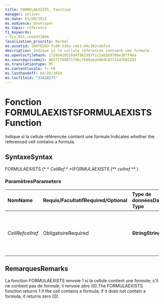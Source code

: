 ```yaml
---
title: FORMULAEXISTS, fonction
manager: soliver
ms.date: 03/09/2015
ms.audience: Developer
ms.topic: reference
f1_keywords:
- Vis_DSS.chm1033806
localization_priority: Normal
ms.assetid: 3d4f82d3-fcd0-536a-c4e1-94c362cde7c4
description: Indique si la cellule référencée contient une formule.
ms.openlocfilehash: 1f28d429516d4f8b2357f1c2ab589700e38ff40a
ms.sourcegitcommit: 8657170d071f9bcf680aba50b9c07f2a4fb82283
ms.translationtype: MT
ms.contentlocale: fr-FR
ms.lasthandoff: 04/28/2019
ms.locfileid: "33420275"
---
```

# <a name="formulaexists-function"></a><span data-ttu-id="e5bbd-103">Fonction FORMULAEXISTS</span><span class="sxs-lookup"><span data-stu-id="e5bbd-103">FORMULAEXISTS Function</span></span>

<span data-ttu-id="e5bbd-104">Indique si la cellule référencée contient une formule.</span><span class="sxs-lookup"><span data-stu-id="e5bbd-104">Indicates whether the referenced cell contains a formula.</span></span> 
  
## <a name="syntax"></a><span data-ttu-id="e5bbd-105">Syntaxe</span><span class="sxs-lookup"><span data-stu-id="e5bbd-105">Syntax</span></span>

<span data-ttu-id="e5bbd-106">FORMULAEXISTS (\* \* *CellRef* \* \*)</span><span class="sxs-lookup"><span data-stu-id="e5bbd-106">FORMULAEXISTS (\*\* *cellref* \*\* )</span></span> 
  
### <a name="parameters"></a><span data-ttu-id="e5bbd-107">Paramètres</span><span class="sxs-lookup"><span data-stu-id="e5bbd-107">Parameters</span></span>

|<span data-ttu-id="e5bbd-108">**Nom**</span><span class="sxs-lookup"><span data-stu-id="e5bbd-108">**Name**</span></span>|<span data-ttu-id="e5bbd-109">**Requis/Facultatif**</span><span class="sxs-lookup"><span data-stu-id="e5bbd-109">**Required/Optional**</span></span>|<span data-ttu-id="e5bbd-110">**Type de données**</span><span class="sxs-lookup"><span data-stu-id="e5bbd-110">**Data Type**</span></span>|<span data-ttu-id="e5bbd-111">**Description**</span><span class="sxs-lookup"><span data-stu-id="e5bbd-111">**Description**</span></span>|
|:-----|:-----|:-----|:-----|
| <span data-ttu-id="e5bbd-112">_CellRef_</span><span class="sxs-lookup"><span data-stu-id="e5bbd-112">_cellref_</span></span> <br/> |<span data-ttu-id="e5bbd-113">Obligatoire</span><span class="sxs-lookup"><span data-stu-id="e5bbd-113">Required</span></span>  <br/> |<span data-ttu-id="e5bbd-114">**String**</span><span class="sxs-lookup"><span data-stu-id="e5bbd-114">**String**</span></span> <br/> |<span data-ttu-id="e5bbd-115">Cellule dans laquelle vous voulez vérifier la présence d’une formule.</span><span class="sxs-lookup"><span data-stu-id="e5bbd-115">The cell that you want to check for the presence of a formula.</span></span>  <br/> |
   
## <a name="remarks"></a><span data-ttu-id="e5bbd-116">Remarques</span><span class="sxs-lookup"><span data-stu-id="e5bbd-116">Remarks</span></span>

<span data-ttu-id="e5bbd-117">La fonction FORMULAEXISTS renvoie 1 si la cellule contient une formule; s'il ne contient pas de formule, il renvoie zéro (0).</span><span class="sxs-lookup"><span data-stu-id="e5bbd-117">The FORMULAEXISTS function returns 1 if the cell contains a formula; if it does not contain a formula, it returns zero (0).</span></span> 
  


